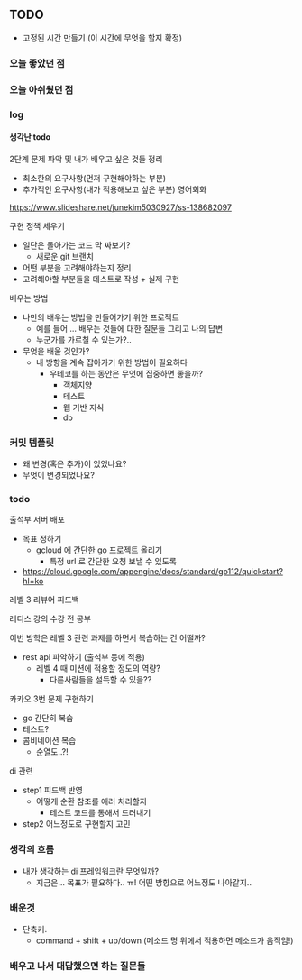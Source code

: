 ## TODO
- 고정된 시간 만들기 (이 시간에 무엇을 할지 확정)


    
### 오늘 좋았던 점


### 오늘 아쉬웠던 점


### log


#### 생각난 todo
2단계 문제 파악 및 내가 배우고 싶은 것들 정리
- 최소한의 요구사항(먼저 구현해야하는 부분)
- 추가적인 요구사항(내가 적용해보고 싶은 부분)
영어회화

https://www.slideshare.net/junekim5030927/ss-138682097

구현 정책 세우기
- 일단은 돌아가는 코드 막 짜보기?
    - 새로운 git 브랜치
- 어떤 부분을 고려해야하는지 정리
- 고려해야할 부분들을 테스트로 작성 + 실제 구현

배우는 방법
- 나만의 배우는 방법을 만들어가기 위한 프로젝트
    - 예를 들어 ... 배우는 것들에 대한 질문들 그리고 나의 답변
    - 누군가를 가르칠 수 있는가?..
- 무엇을 배울 것인가?
    - 내 방향을 계속 잡아가기 위한 방법이 필요하다
        - 우테코를 하는 동안은 무엇에 집중하면 좋을까?
            - 객체지양 
            - 테스트
            - 웹 기반 지식
            - db 

### 커밋 템플릿
- 왜 변경(혹은 추가)이 있었나요?
- 무엇이 변경되었나요?


### todo

출석부 서버 배포
- 목표 정하기
    - gcloud 에 간단한 go 프로젝트 올리기
        - 특정 url 로 간단한 요청 보낼 수 있도록
- https://cloud.google.com/appengine/docs/standard/go112/quickstart?hl=ko

레벨 3 리뷰어 피드백

레디스 강의 수강 전 공부

이번 방학은 레벨 3 관련 과제를 하면서 복습하는 건 어떨까?
- rest api 파악하기 (출석부 등에 적용)
    - 레벨 4 때 미션에 적용할 정도의 역량?
        - 다른사람들을 설득할 수 있을??

카카오 3번 문제 구현하기
- go 간단히 복습
- 테스트?
- 콤비네이션 복습
    - 순열도..?!

di 관련
- step1 피드백 반영
    - 어떻게 순환 참조를 애러 처리할지
        - 테스트 코드를 통해서 드러내기
- step2 어느정도로 구현할지 고민

### 생각의 흐름
- 내가 생각하는 di 프레임워크란 무엇일까?
    - 지금은... 목표가 필요하다.. ㅠ! 어떤 방향으로 어느정도 나아갈지..


### 배운것
- 단축키.
    - command + shift + up/down (메소드 명 위에서 적용하면 메소드가 움직임!)


### 배우고 나서 대답했으면 하는 질문들